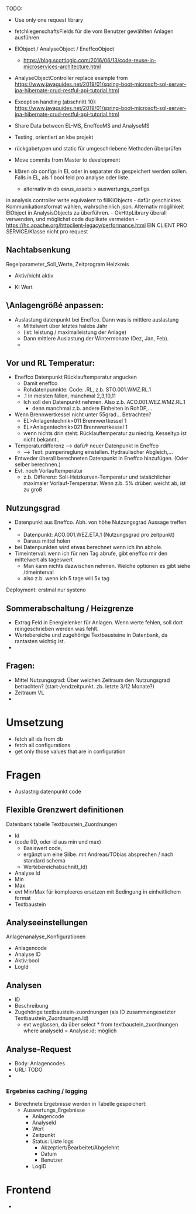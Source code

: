 TODO: 
- Use only one request library
- fetchliegenschaftsFields für die vom Benutzer gewählten Anlagen ausführen
- ElObject / AnalyseObject / EneffcoObject 
    - https://blog.scottlogic.com/2016/06/13/code-reuse-in-microservices-architecture.html
- AnalyseObjectController replace example from https://www.javaguides.net/2019/01/spring-boot-microsoft-sql-server-jpa-hibernate-crud-restful-api-tutorial.html
- Exception handling (abschnitt 10): https://www.javaguides.net/2019/01/spring-boot-microsoft-sql-server-jpa-hibernate-crud-restful-api-tutorial.html  
- Share Data between EL-MS, EneffcoMS and AnalyseMS

- Testing, orientiert an kbe projekt
- rückgabetypen und static für umgeschriebene Methoden überprüfen
- Move commits from Master to development


- klären ob configs in EL oder in separater db gespeichert werden sollen. Falls in EL, als 1 bool feld pro analyse oder liste.
  - alternativ in db  ewus_assets > auswertungs_configs


in analysis controller write equivalent to fillKiObjects
    - dafür geschicktes Kommunikationsformat wählen, wahrscheinlich json. Alternativ möglihkeit ElObject in AnalysisObjects zu überführen.
    - OkHttpLibrary überall verwenden, und möglichst code duplikate vermeiden 
      - https://hc.apache.org/httpclient-legacy/performance.html  EIN CLIENT PRO SERVICE/Klasse nicht pro request


## Nachtabsenkung
Regelparameter_Soll_Werte, Zeitprogram Heizkreis
- Aktiv/nicht aktiv

- KI Wert 

## \Anlagengrößé anpassen:
- Auslastung datenpunkt bei Eneffco. Dann was is mittlere auslastung
  - Mittelwert über letztes halebs Jahr
  - (ist: leistung / maximalleistung der Anlage)
  - Dann mittlere Auslastung der Wintermonate (Dez, Jan, Feb). 
  - 


## Vor und RL Temperatur:
- Eneffco Datenpunkt Rücklauftemperatur angucken
  - Damit eneffco
  - Rohdatenpunnkte: Code: .RL, z.b. STO.001.WMZ.RL.1
  - .1 in meisten fällen, manchmal 2,3,10,11
  - Ich soll den Datenpunkt nehmen. Also z.b. ACO.001.WEZ.WMZ.RL.1
    - denn manchmal z.b. andere Einheiten in RohDP,...  
- Wenn Brennwertkessel nicht unter 55grad... Betrachten?
  - EL>Anlagentechnik>011 Brennwertkessel 1
  - EL>Anlagentechnik>021 Brennwertkessel 1
  - wenn nichts drin steht: Rücklauftemperatur zu niedrig. Kesseltyp ist nicht bekannt..
- Temperaturdifferenz --> dafü® neuer Datenpunkt in Eneffco
  - --> Text: pumpenreglung einstellen. Hydraulischer Abgleich,...
- Entweder überall berechneten Datenpunkt in Eneffco hinzufügen. (Oder selber berechnen.)
- Evt. noch Vorlauftemperatur
  - z.b. Differenz: Soll-Heizkurven-Temperatur und tatsächlicher maximaler Vorlauf-Temperatur. Wenn z.b. 5% drüber: weicht ab, ist zu groß

## Nutzungsgrad
- Datenpunkt aus Eneffco. Abh. von höhe Nutzungsgrad Aussage treffen
- - Datenpunkt: ACO.001.WEZ.ETA.1 (Nutzungsgrad pro zeitpunkt)
  - Daraus mittel holen
- bei Datenpunkten wird etwas berechnet wenn ich ihn abhole. 
- Timeinterval: wenn ich für nen Tag abrufe, gibt eneffco mir den mittelwert als tageswert
  - Man kann nichts dazwischen nehmen. Welche optionen es gibt siehe /timeinterval
  - also z.b. wenn ich 5 tage will 5x tag


Deployment: erstmal nur systeno

## Sommerabschaltung / Heizgrenze


- Extrag Feld in Energielenker für Anlagen. Wenn werte fehlen, soll dort reingeschrieben werden was fehlt. 
- Wertebereiche und zugehörige Textbausteine in Datenbank, da rantasten wichtig ist.  
-
## Fragen:
- Mittel Nutzungsgrad: Über welchen Zeitraum den Nutzungsgrad betrachten? (start-/endzeitpunkt. zb. letzte 3/12 Monate?)
- Zeitraum VL
- 



# Umsetzung

- fetch all ids from db
- fetch all configurations
- get only those values that are in configuration




# Fragen
- Auslastng datenpunkt code



## Flexible Grenzwert definitionen
Datenbank tabelle Textbaustein_Zuordnungen
  - Id
  - (code (ID, oder id aus min und max)
    - Basiswert code,
    - ergänzt um eine Silbe. mit Andreas/TObias absprechen / nach standard schema
    - Wertebereichabschnitt_Id)
  - Analyse Id
  - Min
  - Max
  - evt Min/Max für kompleeres ersetzen mit Bedingung in einheitlichem format
  - Textbaustein

## Analyseeinstellungen
Anlagenanalyse_Konfigurationen
- Anlagencode
- Analyse ID
- Aktiv:bool
- LogId

## Analysen
- ID
- Beschreibung
- Zugehörige textbaustein-zuordnungen (als ID zusammengesetzter Textbaustein_Zuordnungen.Id) 
  - evt weglassen, da über select * from textbaustein_zuordnungen where analyseId = Analyse.id; möglich

## Analyse-Request
- Body: Anlagencodes
- URL: TODO
- 
### Ergebniss caching / logging
- Berechnete Ergebnisse werden in Tabelle gespeichert:
  - Auswertungs_Ergebnisse
    - Anlagencode
    - AnalyseId
    - Wert
    - Zeitpunkt
    - Status: Liste logs
      - Akzeptiert/Bearbeitet/Abgelehnt
      - Datum
      - Benutzer
    - LogID


# Frontend 
- 
